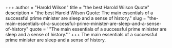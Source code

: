 +++
author = "Harold Wilson"
title = "the best Harold Wilson Quote"
description = "the best Harold Wilson Quote: The main essentials of a successful prime minister are sleep and a sense of history."
slug = "the-main-essentials-of-a-successful-prime-minister-are-sleep-and-a-sense-of-history"
quote = '''The main essentials of a successful prime minister are sleep and a sense of history.'''
+++
The main essentials of a successful prime minister are sleep and a sense of history.
